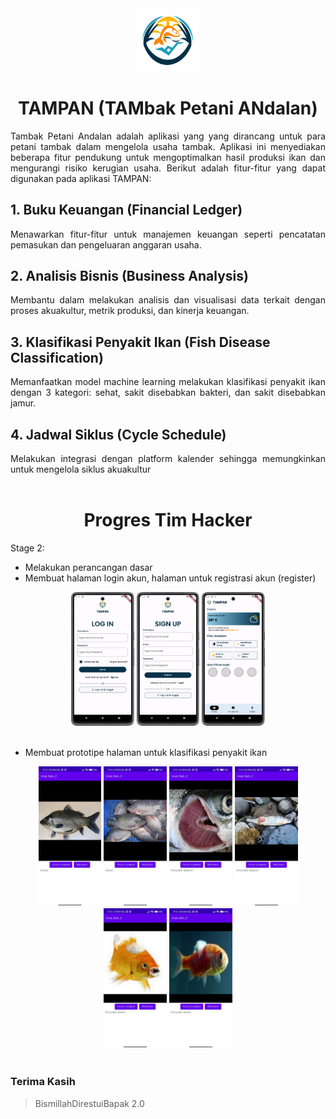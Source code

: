 <div align="center"><img src = "images/logo.png" width = 20% height= 20%></div>

# <div align="center">TAMPAN (TAMbak Petani ANdalan)</div>

<div align="justify">
Tambak Petani Andalan adalah aplikasi yang yang dirancang untuk para petani tambak dalam mengelola usaha tambak. Aplikasi ini menyediakan beberapa fitur pendukung untuk mengoptimalkan hasil produksi ikan dan mengurangi risiko kerugian usaha. Berikut adalah fitur-fitur yang dapat digunakan pada aplikasi TAMPAN:
</div>

## <div align="left">1.  Buku Keuangan (Financial Ledger)</div>
<div align="justify">
Menawarkan fitur-fitur untuk manajemen keuangan seperti pencatatan pemasukan dan pengeluaran anggaran usaha.
</div>

## <div align="left">2.  Analisis Bisnis (Business Analysis)</div>
<div align="justify">
Membantu dalam melakukan analisis dan visualisasi data terkait dengan proses akuakultur, metrik produksi, dan kinerja keuangan.
</div>

## <div align="left">3.  Klasifikasi Penyakit Ikan (Fish Disease Classification)</div>
<div align="justify">
Memanfaatkan model machine learning melakukan klasifikasi penyakit ikan dengan 3 kategori: sehat, sakit disebabkan bakteri, dan sakit disebabkan jamur.
</div>

## <div align="left">4.  Jadwal Siklus (Cycle Schedule)</div>
<div align="justify">
Melakukan integrasi dengan platform kalender sehingga memungkinkan untuk mengelola siklus akuakultur
</div>

<br>

# <div align="center">Progres Tim Hacker</div>

<div align="left">Stage 2:</div>

- Melakukan perancangan dasar
- Membuat halaman login akun, halaman untuk registrasi akun (register)

<div align="center">
  <img src="images/docs/login.jpeg" width=20% height= 20%/>
  <img src="images/docs/sign_up.jpeg" width=20% height= 20% />
 <img src="images/docs/home.jpeg" width=20% height= 20% />
</div>

<br>

- Membuat prototipe halaman untuk klasifikasi penyakit ikan

<div align="center">
  <img src="images/docs/prototipe_klasifikasi_ikan_sehat.jpg" width=20% height= 20%/>
  <img src="images/docs/prototipe_klasifikasi_ikan_sehat_2.jpg" width=20% height= 20% /> 
  <img src="images/docs/prototipe_klasifikasi_ikan_bakteri.jpg" width=20% height= 20%/>
  <img src="images/docs/prototipe_klasifikasi_ikan_bakteri_2.jpg" width=20% height= 20% /> 
  <img src="images/docs/prototipe_klasifikasi_ikan_jamur.jpg" width=20% height= 20%/>
  <img src="images/docs/prototipe_klasifikasi_ikan_jamur_2.jpg" width=20% height= 20% /> 
</div>

<br>

### <div align="left">Terima Kasih</div>
> BismillahDirestuiBapak 2.0
